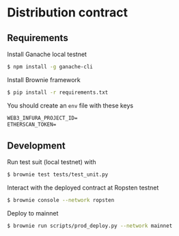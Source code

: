 # Distribution contract

## Requirements

Install Ganache local testnet

```sh
$ npm install -g ganache-cli
```

Install Brownie framework

```sh
$ pip install -r requirements.txt
```

You should create an `env` file with these keys

```txt
WEB3_INFURA_PROJECT_ID=
ETHERSCAN_TOKEN=
```

## Development

Run test suit (local testnet) with

```sh
$ brownie test tests/test_unit.py
```

Interact with the deployed contract at Ropsten testnet

```sh
$ brownie console --network ropsten
```

Deploy to mainnet

```sh
$ brownie run scripts/prod_deploy.py --network mainnet
```
